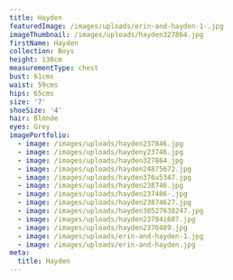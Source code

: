 ```yaml
---
title: Hayden
featuredImage: /images/uploads/erin-and-hayden-1-.jpg
imageThumbnail: /images/uploads/hayden327864.jpg
firstName: Hayden
collection: Boys
height: 138cm
measurementType: chest
bust: 61cms
waist: 59cms
hips: 65cms
size: '7'
shoeSize: '4'
hair: Blonde
eyes: Grey
imagePortfolio:
  - image: /images/uploads/hayden237846.jpg
  - image: /images/uploads/haydeny23746.jpg
  - image: /images/uploads/hayden327864.jpg
  - image: /images/uploads/hayden24875672.jpg
  - image: /images/uploads/hayden376u5347.jpg
  - image: /images/uploads/hayden238746.jpg
  - image: /images/uploads/hayden237486-.jpg
  - image: /images/uploads/hayden23874627.jpg
  - image: /images/uploads/hayden38527638247.jpg
  - image: /images/uploads/hayden23784i687.jpg
  - image: /images/uploads/hayden2376489.jpg
  - image: /images/uploads/erin-and-hayden-1.jpg
  - image: /images/uploads/erin-and-hayden.jpg
meta:
  title: Hayden
---
```



